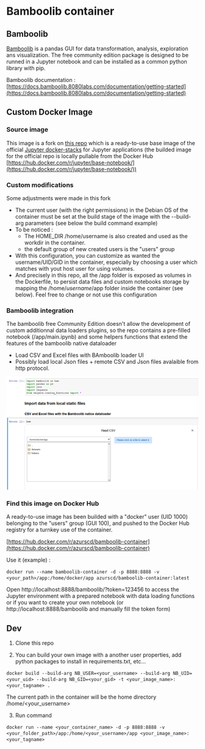 # Bamboolib container

## Bamboolib

[Bamboolib](https://bamboolib.8080labs.com/) is a pandas GUI for data transformation, analysis, exploration ans visualization. The free community edition package is designed to be runned in a Jupyter notebook and can be installed as a common python library with pip.

Bamboolib documentation : [https://docs.bamboolib.8080labs.com/documentation/getting-started](https://docs.bamboolib.8080labs.com/documentation/getting-started)

## Custom Docker Image

### Source image

This image is a fork on [this repo](https://github.com/jupyter/docker-stacks/tree/master/base-notebook) which is a ready-to-use base image of the official [Jupyter docker-stacks](https://github.com/jupyter/docker-stacks) for Jupyter applications (the builded image for the official repo is locally pullable from the Docker Hub [https://hub.docker.com/r/jupyter/base-notebook/](https://hub.docker.com/r/jupyter/base-notebook/))

### Custom modifications

Some adjustments were made in this fork 
- The current user (with the right permissions) in the Debian OS of the container must be set at the build stage of the image with the --build-arg parameters (see below the build command example)
- To be noticed : 
  -  The HOME_DIR /home/username is also created and used as the workdir in the container.
  -  the default group of new created users is the "users" group
- With this configuration, you can customize as wanted the username/UID/GID in the container, especially by choosing a user which matches with yout host user for using volumes.
- And precisely in this repo, all the /app folder is exposed as volumes in the Dockerfile, to persist data files and custom notebooks storage by mapping the /home/*username*/app folder inside the container (see below). Feel free to change or not use this configuration

### Bamboolib integration

The bamboolib free Community Edition doesn't allow the development of custom additionnal data loaders plugins, so the repo contains a pre-filled notebook (/app/main.ipynb) and some helpers functions that extend the features of the bamboolib native dataloader
- Load CSV and Excel files with BAmboolib loader UI
- Possibly load local Json files + remote CSV and Json files avalaible from http protocol.

![bamboolib dataloader](/assets/main_notebook_screenshot.png)

### Find this image on Docker Hub

A ready-to-use image has been builded with a "docker" user (UID 1000) belonging to the "users" group (GUI 100), and pushed to the Docker Hub registry for a turnkey use of the container.

[https://hub.docker.com/r/azurscd/bamboolib-container](https://hub.docker.com/r/azurscd/bamboolib-container)

Use it (example) :

```
docker run --name bamboolib-container -d -p 8888:8888 -v <your_path>/app:/home/docker/app azurscd/bamboolib-container:latest
```

Open http://localhost:8888/bamboolib/?token=123456 to access the Jupyter environment with a prepared notebook with data loading functions or if you want to create your own notebook (or http://localhost:8888/bamboolib and manually fill the token form)

## Dev

1. Clone this repo
   
2. You can build your own image with a another user properties, add python packages to install in requirements.txt, etc...

```
docker build --build-arg NB_USER=<your_username> --build-arg NB_UID=<your_uid> --build-arg NB_GID=<your_gid> -t <your_image_name>:<your_tagname> .
```
The current path in the container will be the home directory /home/<your_username>

3. Run command

```
docker run --name <your_container_name> -d -p 8888:8888 -v <your_folder_path>/app:/home/<your_username>/app <your_image_name>:<your_tagname>
```